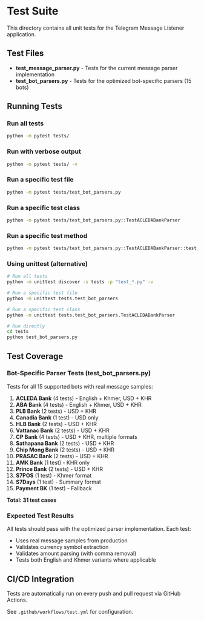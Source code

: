 # Test Suite

This directory contains all unit tests for the Telegram Message Listener application.

## Test Files

- **test_message_parser.py** - Tests for the current message parser implementation
- **test_bot_parsers.py** - Tests for the optimized bot-specific parsers (15 bots)

## Running Tests

### Run all tests
```bash
python -m pytest tests/
```

### Run with verbose output
```bash
python -m pytest tests/ -v
```

### Run a specific test file
```bash
python -m pytest tests/test_bot_parsers.py
```

### Run a specific test class
```bash
python -m pytest tests/test_bot_parsers.py::TestACLEDABankParser
```

### Run a specific test method
```bash
python -m pytest tests/test_bot_parsers.py::TestACLEDABankParser::test_acleda_english_usd
```

### Using unittest (alternative)
```bash
# Run all tests
python -m unittest discover -s tests -p "test_*.py" -v

# Run a specific test file
python -m unittest tests.test_bot_parsers

# Run a specific test class
python -m unittest tests.test_bot_parsers.TestACLEDABankParser

# Run directly
cd tests
python test_bot_parsers.py
```

## Test Coverage

### Bot-Specific Parser Tests (test_bot_parsers.py)

Tests for all 15 supported bots with real message samples:

1. **ACLEDA Bank** (4 tests) - English + Khmer, USD + KHR
2. **ABA Bank** (4 tests) - English + Khmer, USD + KHR
3. **PLB Bank** (2 tests) - USD + KHR
4. **Canadia Bank** (1 test) - USD only
5. **HLB Bank** (2 tests) - USD + KHR
6. **Vattanac Bank** (2 tests) - USD + KHR
7. **CP Bank** (4 tests) - USD + KHR, multiple formats
8. **Sathapana Bank** (2 tests) - USD + KHR
9. **Chip Mong Bank** (2 tests) - USD + KHR
10. **PRASAC Bank** (2 tests) - USD + KHR
11. **AMK Bank** (1 test) - KHR only
12. **Prince Bank** (2 tests) - USD + KHR
13. **S7POS** (1 test) - Khmer format
14. **S7Days** (1 test) - Summary format
15. **Payment BK** (1 test) - Fallback

**Total: 31 test cases**

### Expected Test Results

All tests should pass with the optimized parser implementation. Each test:
- Uses real message samples from production
- Validates currency symbol extraction
- Validates amount parsing (with comma removal)
- Tests both English and Khmer variants where applicable

## CI/CD Integration

Tests are automatically run on every push and pull request via GitHub Actions.

See `.github/workflows/test.yml` for configuration.
